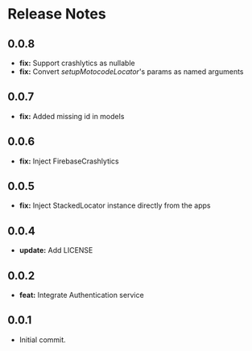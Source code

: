# Release Notes

## 0.0.8

* **fix:** Support crashlytics as nullable
* **fix:** Convert *setupMotocodeLocator*'s params as named arguments

## 0.0.7

* **fix:** Added missing id in models

## 0.0.6

* **fix:** Inject FirebaseCrashlytics

## 0.0.5

* **fix:** Inject StackedLocator instance directly from the apps

## 0.0.4

* **update:** Add LICENSE

## 0.0.2

* **feat:** Integrate Authentication service

## 0.0.1

* Initial commit.
